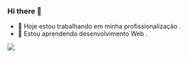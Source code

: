 ### Hi there 👋

- 🔭 Hoje estou trabalhando em minha profissionalização .
- 🌱 Estou aprendendo desenvolvimento Web .
<picture>
  <source
    srcset="https://github-readme-stats.vercel.app/api?username=JP-Soares&show_icons=true&theme=radical"
    media="(prefers-color-scheme: dark)"
  />
  <source
    srcset="https://github-readme-stats.vercel.app/api?username=JP-Soares&show_icons=true"
    media="(prefers-color-scheme: light), (prefers-color-scheme: no-preference)"
  />
  <img src="https://github-readme-stats.vercel.app/api?username=JP-Soares&show_icons=true" />
</picture>

